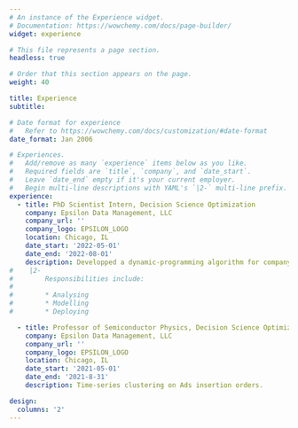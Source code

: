 ```yaml
---
# An instance of the Experience widget.
# Documentation: https://wowchemy.com/docs/page-builder/
widget: experience

# This file represents a page section.
headless: true

# Order that this section appears on the page.
weight: 40

title: Experience
subtitle:

# Date format for experience
#   Refer to https://wowchemy.com/docs/customization/#date-format
date_format: Jan 2006

# Experiences.
#   Add/remove as many `experience` items below as you like.
#   Required fields are `title`, `company`, and `date_start`.
#   Leave `date_end` empty if it's your current employer.
#   Begin multi-line descriptions with YAML's `|2-` multi-line prefix.
experience:
  - title: PhD Scientist Intern, Decision Science Optimization
    company: Epsilon Data Management, LLC
    company_url: ''
    company_logo: EPSILON_LOGO
    location: Chicago, IL
    date_start: '2022-05-01'
    date_end: '2022-08-01'
    description: Developped a dynamic-programming algorithm for company-level click-through rate optimization.
#    |2-
#        Responsibilities include:
#        
#        * Analysing
#        * Modelling
#        * Deploying

  - title: Professor of Semiconductor Physics, Decision Science Optimization
    company: Epsilon Data Management, LLC
    company_url: ''
    company_logo: EPSILON_LOGO
    location: Chicago, IL
    date_start: '2021-05-01'
    date_end: '2021-8-31'
    description: Time-series clustering on Ads insertion orders.

design:
  columns: '2'
---
```

